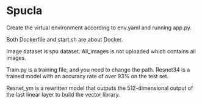 # Spucla

Create the virtual environment according to env.yaml and running app.py. 

 

Both Dockerfile and start.sh are about Docker. 

 

Image dataset is spu dataset. All_images is not uploaded which contains all images. 

 

Train.py is a training file, and you need to change the path. Resnet34 is a trained model with an accuracy rate of over 93% on the test set.

 

Resnet_ym is a rewritten model that outputs the 512-dimensional output of the last linear layer to build the vector library.

